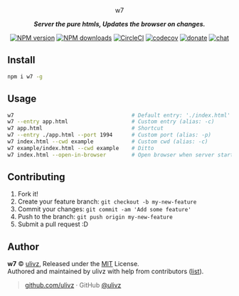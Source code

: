 <p align="center">w7</p>

<p align="center">
  <b><i>Server the pure htmls, Updates the browser on changes.</i></b>
</p>

<p align="center">
  <a href="https://npmjs.com/package/w7"><img src="https://img.shields.io/npm/v/w7.svg?style=flat" alt="NPM version"></a> 
  <a href="https://npmjs.com/package/w7"><img src="https://img.shields.io/npm/dm/w7.svg?style=flat" alt="NPM downloads"></a>
  <a href="https://circleci.com/gh/ulivz/w7/tree/master"><img src="https://circleci.com/gh/ulivz/w7/tree/master.svg?style=shield" alt="CircleCI"></a>
  <a href="https://codecov.io/gh/ulivz/w7"><img src="https://codecov.io/gh/ulivz/w7/branch/master/graph/badge.svg" alt="codecov"></a>
  <a href="https://github.com/ulivz/donate"><img src="https://img.shields.io/badge/$-donate-ff69b4.svg?maxAge=2592000&amp;style=flat" alt="donate"></a>
  <a href="https://chat.ulivz.moe"><img src="https://img.shields.io/badge/chat-on%20discord-7289DA.svg?style=flat" alt="chat"></a>
</p>

## Install

```bash
npm i w7 -g
```

## Usage

```bash
w7                                     # Default entry: './index.html'   
w7 --entry app.html                    # Custom entry (alias: -c)
w7 app.html                            # Shortcut
w7 --entry ./app.html --port 1994      # Custom port (alias: -p)
w7 index.html --cwd example            # Custom cwd (alias: -c)
w7 example/index.html --cwd example    # Ditto 
w7 index.html --open-in-browser        # Open browser when server started (alias: -o)
```

## Contributing

1. Fork it!
2. Create your feature branch: `git checkout -b my-new-feature`
3. Commit your changes: `git commit -am 'Add some feature'`
4. Push to the branch: `git push origin my-new-feature`
5. Submit a pull request :D


## Author

**w7** © [ulivz](https://github.com/ULIVZ), Released under the [MIT](./LICENSE) License.<br>
Authored and maintained by ulivz with help from contributors ([list](https://github.com/ULIVZ/w7/contributors)).

> [github.com/ulivz](https://github.com/ulivz) · GitHub [@ulivz](https://github.com/ULIVZ)
